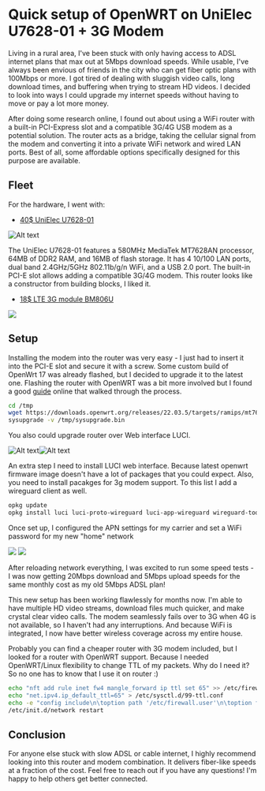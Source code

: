 # Quick setup of OpenWRT on UniElec U7628-01 + 3G Modem

Living in a rural area, I've been stuck with only having access to ADSL internet plans that max out at 5Mbps download speeds. While usable, I've always been envious of friends in the city who can get fiber optic plans with 100Mbps or more. I got tired of dealing with sluggish video calls, long download times, and buffering when trying to stream HD videos. I decided to look into ways I could upgrade my internet speeds without having to move or pay a lot more money.


After doing some research online, I found out about using a WiFi router with a built-in PCI-Express slot and a compatible 3G/4G USB modem as a potential solution. The router acts as a bridge, taking the cellular signal from the modem and converting it into a private WiFi network and wired LAN ports. Best of all, some affordable options specifically designed for this purpose are available.

## Fleet

For the hardware, I went with:

- [40$ UniElec U7628-01](https://aliexpress.ru/item/32816981605.html?spm=a2g2w.orderdetail.0.0.41334aa6mFtUZ1&sku_id=64789943590)

![Alt text](Unielec-U7628/img2.webp)

The UniElec U7628-01 features a 580MHz MediaTek MT7628AN processor, 64MB of DDR2 RAM, and 16MB of flash storage. It has 4 10/100 LAN ports, dual band 2.4GHz/5GHz 802.11b/g/n WiFi, and a USB 2.0 port. The built-in PCI-E slot allows adding a compatible 3G/4G modem. This router looks like a constructor from building blocks, I liked it.

- [18$ LTE 3G module BM806U](https://aliexpress.ru/item/1005003907236172.html?spm=a2g2w.orderdetail.0.0.7ce34aa6s8FTbg&sku_id=12000027436374057)

![](img/2023-09-14-00-45-21.webp)

## Setup

Installing the modem into the router was very easy - I just had to insert it into the PCI-E slot and secure it with a screw.
Some custom build of OpenWrt 17 was already flashed, but I decided to upgrade it to the latest one.
Flashing the router with OpenWRT was a bit more involved but I found a good [guide](https://openwrt.org/toh/unielec/u7628-01) online that walked through the process.

```bash
cd /tmp
wget https://downloads.openwrt.org/releases/22.03.5/targets/ramips/mt76x8/openwrt-22.03.5-ramips-mt76x8-unielec_u7628-01-16m-squashfs-sysupgrade.bin -O sysupgrade.bin
sysupgrade -v /tmp/sysupgrade.bin
```

You also could upgrade router over Web interface LUCI.

![Alt text](Unielec-U7628/img4.webp)![Alt text](Unielec-U7628/img3.webp)

An extra step I need to install LUCI web interface. Because latest openwrt firmware image doesn't have a lot of packages that you could expect. Also, you need to install pacakges for 3g modem support. To this list I add a wireguard client as well.

```bash
opkg update
opkg install luci luci-proto-wireguard luci-app-wireguard wireguard-tools kmod-usb-net-cdc-ether usb-modeswitch luci-proto-3g comgt kmod-usb-serial kmod-usb-serial-option kmod-usb-serial-wwan chat
```

Once set up, I configured the APN settings for my carrier and set a WiFi password for my new "home" network

![](img/2023-09-14-09-57-15.webp)
![](img/2023-09-14-09-58-02.webp)

After reloading network everything, I was excited to run some speed tests - I was now getting 20Mbps download and 5Mbps upload speeds for the same monthly cost as my old 5Mbps ADSL plan!

This new setup has been working flawlessly for months now. I'm able to have multiple HD video streams, download files much quicker, and make crystal clear video calls. The modem seamlessly fails over to 3G when 4G is not available, so I haven't had any interruptions. And because WiFi is integrated, I now have better wireless coverage across my entire house.

Probably you can find a cheaper router with 3G modem included, but I looked for a router with OpenWRT support. Because I needed OpenWRT/Linux flexibility to change TTL of my packets. Why do I need it? So no one has to know that I use it on router :)

```bash
echo "nft add rule inet fw4 mangle_forward ip ttl set 65" >> /etc/firewall.user
echo "net.ipv4.ip_default_ttl=65" > /etc/sysctl.d/99-ttl.conf
echo -e "config include\n\toption path '/etc/firewall.user'\n\toption fw4_compatible '1'" >> /etc/config/firewall
/etc/init.d/network restart
```

## Conclusion

For anyone else stuck with slow ADSL or cable internet, I highly recommend looking into this router and modem combination. It delivers fiber-like speeds at a fraction of the cost. Feel free to reach out if you have any questions! I'm happy to help others get better connected.
